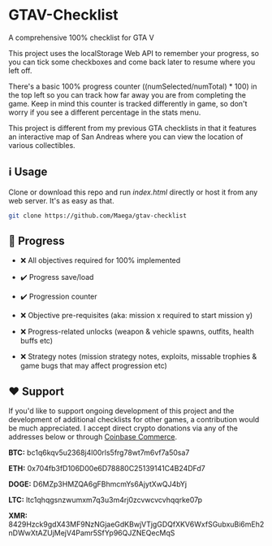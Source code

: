 # GTAV-Checklist

A comprehensive 100% checklist for GTA V

This project uses the localStorage Web API to remember your progress, so you can tick some checkboxes and come back later to resume where you left off.

There's a basic 100% progress counter ((numSelected/numTotal) * 100) in the top left so you can track how far away you are from completing the game.
Keep in mind this counter is tracked differently in game, so don't worry if you see a different percentage in the stats menu.

This project is different from my previous GTA checklists in that it features an interactive map of San Andreas where you can view the location of various collectibles.

## :information_source: Usage

Clone or download this repo and run _index.html_ directly or host it from any web server. It's as easy as that.

```bash
git clone https://github.com/Maega/gtav-checklist
```

## :checkered_flag: Progress

* :x: All objectives required for 100% implemented

* :heavy_check_mark: Progress save/load

* :heavy_check_mark: Progression counter

* :x: Objective pre-requisites (aka: mission x required to start mission y)

* :x: Progress-related unlocks (weapon & vehicle spawns, outfits, health buffs etc)

* :x: Strategy notes (mission strategy notes, exploits, missable trophies & game bugs that may affect progression etc)

## :heart: Support

If you'd like to support ongoing development of this project and the development of additional checklists for other games, a contribution would be much appreciated. I accept direct crypto donations via any of the addresses below or through [Coinbase Commerce](https://commerce.coinbase.com/checkout/bb4f7665-bfdc-4c22-9fc8-78299010b1c8).

**BTC:** bc1q6kqv5u2368j4l00rls5frg78wt7m6vf7a50sa7

**ETH:** 0x704fb3fD106D00e6D78880C25139141C4B24DFd7

**DOGE:** D6MZp3HMZQA6gFBhmcmYs6AjytXwQJ4bYj

**LTC:** ltc1qhqgsnzwumxm7q3u3m4rj0zcvwcvcvhqqrke07p

**XMR:** 8429Hzck9gdX43MF9NzNGjaeGdKBwjVTjgGDQfXKV6WxfSGubxuBi6mEh2nDWwXtAZUjMejV4Pamr5SfYp96QJZNEQecMqS